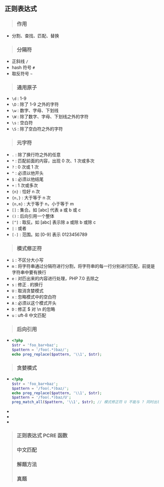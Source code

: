 ## 正则表达式


>### 作用
* 分割、查找、匹配、替换

>### 分隔符
* 正斜线 ```/```
* hash 符号 ```#```
* 取反符号 ```~```

>### 通用原子
* ```\d``` : 1-9
* ```\D``` : 除了 1-9 之外的字符
* ```\w``` : 数字、字母、下划线
* ```\W``` : 除了数字、字母、下划线之外的字符
* ```\s``` : 空白符
* ```\S``` : 除了空白符之外的字符

>### 元字符
* ```.``` : 除了换行符之外的任意
* ```*``` : 匹配前面的内容，出现 0 次、1 次或多次
* ```?``` : 0 次或 1 次
* ```^``` : 必须以他开头
* ```$``` : 必须以他结尾
* ```+``` : 1 次或多次
* ```{n}``` : 恰好 n 次
* ```{n,}``` : 大于等于 n 次
* ```{n,m}``` : 大于等于 n，小于等于 m
* ```[]``` : 集合。如 [abc] 代表 a 或 b 或 c
* ```()``` : 后向引用一个整体
* ```[^]``` : 取反。如 [abc] 表示除 a 或除 b 或除 c
* ```|``` : 或者
* ```[-]``` : 范围。如 [0-9] 表示 0123456789

>### 模式修正符
* ```i``` : 不区分大小写
* ```m``` : 将字符串通过分隔符进行分割，将字符串的每一行分别进行匹配，前提是字符串中要有换行
* ```e``` : 对匹出来的内容进行处理，PHP 7.0 去除之
* ```s``` : 修正 . 的换行
* ```U``` : 取消贪婪模式
* ```x``` : 忽略模式中的空白符
* ```A``` : 必须以这个模式开头
* ```D``` : 修正 $ 对 \n 的忽略
* ```u``` : uft-8 中文匹配

>### 后向引用
*   ```php
    <?php
    $str = 'foo_bar+baz';
    $pattern = '/foo(.*)baz/';
    echo preg_replace($pattern, '\\1', $str);
    ```

>### 贪婪模式
*   ```php
    <?php
    $str = 'foo_bar+baz';
    $pattern = '/foo(.*)baz/';
    echo preg_replace($pattern, '\\1', $str);
    $pattern = '/foo(.*)baz/U';
    preg_match_all($pattern, '\\1', $str); // 模式修正符 U 不能与 ? 同时出现，否则贪婪
    ```
*
*
*

>### 正则表达式 PCRE 函数
>### 中文匹配
>### 解题方法
>### 真题
